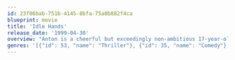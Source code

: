 ```yaml
---
id: 23f06bab-751b-4145-8bfa-75a0b882f4ca
blueprint: movie
title: 'Idle Hands'
release_date: '1999-04-30'
overview: "Anton is a cheerful but exceedingly non-ambitious 17-year-old stoner who lives to stay buzzed, watch TV, and moon over Molly, the beautiful girl who lives next door. However, it turns out that the old cliché about idle hands being the devil's playground has a kernel of truth after all."
genres: '[{"id": 53, "name": "Thriller"}, {"id": 35, "name": "Comedy"}, {"id": 27, "name": "Horror"}]'
---
```

